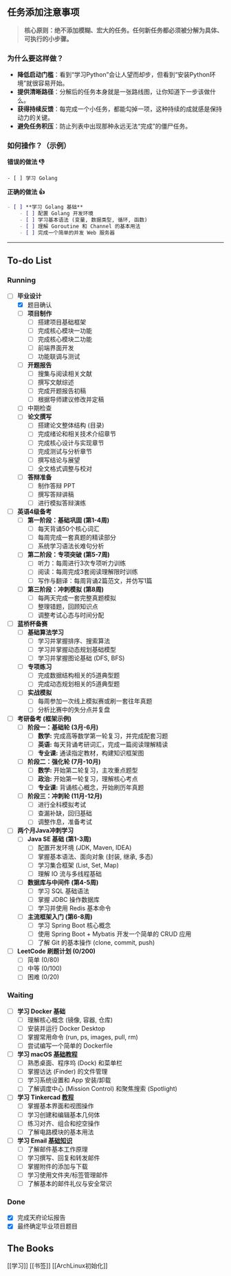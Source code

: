 ## 任务添加注意事项

> **核心原则：绝不添加模糊、宏大的任务。任何新任务都必须被分解为具体、可执行的小步骤。**

### 为什么要这样做？
*   **降低启动门槛**：看到“学习Python”会让人望而却步，但看到“安装Python环境”就很容易开始。
*   **提供清晰路径**：分解后的任务本身就是一张路线图，让你知道下一步该做什么。
*   **获得持续反馈**：每完成一个小任务，都能勾掉一项，这种持续的成就感是保持动力的关键。
*   **避免任务积压**：防止列表中出现那种永远无法“完成”的僵尸任务。

### 如何操作？（示例）

**错误的做法 👎**
```
- [ ] 学习 Golang
```
**正确的做法 👍**
```markdown
- [ ] **学习 Golang 基础**
    - [ ] 配置 Golang 开发环境
    - [ ] 学习基本语法 (变量, 数据类型, 循环, 函数)
    - [ ] 理解 Goroutine 和 Channel 的基本用法
    - [ ] 完成一个简单的并发 Web 服务器
```
---
## To-do List
### Running
- [ ] **毕业设计**
    - [x] 题目确认
    - [ ] **项目制作**
        - [ ] 搭建项目基础框架
        - [ ] 完成核心模块一功能
        - [ ] 完成核心模块二功能
        - [ ] 前端界面开发
        - [ ] 功能联调与测试
    - [ ] **开题报告**
        - [ ] 搜集与阅读相关文献
        - [ ] 撰写文献综述
        - [ ] 完成开题报告初稿
        - [ ] 根据导师建议修改并定稿
    - [ ] 中期检查
    - [ ] **论文撰写**
        - [ ] 搭建论文整体结构 (目录)
        - [ ] 完成绪论和相关技术介绍章节
        - [ ] 完成核心设计与实现章节
        - [ ] 完成测试与分析章节
        - [ ] 撰写结论与展望
        - [ ] 全文格式调整与校对
    - [ ] **答辩准备**
        - [ ] 制作答辩 PPT
        - [ ] 撰写答辩讲稿
        - [ ] 进行模拟答辩演练
- [ ] **英语4级备考**
    - [ ] **第一阶段：基础巩固 (第1-4周)**
        - [ ] 每天背诵50个核心词汇
        - [ ] 每周完成一套真题的精读部分
        - [ ] 系统学习语法长难句分析
    - [ ] **第二阶段：专项突破 (第5-7周)**
        - [ ] 听力：每周进行3次专项听力训练
        - [ ] 阅读：每周完成3套阅读理解限时训练
        - [ ] 写作与翻译：每周背诵2篇范文，并仿写1篇
    - [ ] **第三阶段：冲刺模拟 (第8周)**
        - [ ] 每两天完成一套完整真题模拟
        - [ ] 整理错题，回顾知识点
        - [ ] 调整考试心态与时间分配
- [ ] **蓝桥杯备赛**
    - [ ] **基础算法学习**
        - [ ] 学习并掌握排序、搜索算法
        - [ ] 学习并掌握动态规划基础模型
        - [ ] 学习并掌握图论基础 (DFS, BFS)
    - [ ] **专项练习**
        - [ ] 完成数据结构相关的5道典型题
        - [ ] 完成动态规划相关的5道典型题
    - [ ] **实战模拟**
        - [ ] 每周参加一次线上模拟赛或刷一套往年真题
        - [ ] 分析比赛中的失分点并复盘
- [ ] **考研备考 (框架示例)**
    - [ ] **阶段一：基础轮 (3月-6月)**
        - [ ] **数学:** 完成高等数学第一轮复习，并完成配套习题
        - [ ] **英语:** 每天背诵考研词汇，完成一篇阅读理解精读
        - [ ] **专业课:** 通读指定教材，构建知识框架图
    - [ ] **阶段二：强化轮 (7月-10月)**
        - [ ] **数学:** 开始第二轮复习，主攻重点题型
        - [ ] **政治:** 开始第一轮复习，理解核心考点
        - [ ] **专业课:** 背诵核心概念，开始刷历年真题
    - [ ] **阶段三：冲刺轮 (11月-12月)**
        - [ ] 进行全科模拟考试
        - [ ] 查漏补缺，回归基础
        - [ ] 调整作息，准备考试
- [ ] **两个月Java冲刺学习**
    - [ ] **Java SE 基础 (第1-3周)**
        - [ ] 配置开发环境 (JDK, Maven, IDEA)
        - [ ] 掌握基本语法、面向对象 (封装, 继承, 多态)
        - [ ] 学习集合框架 (List, Set, Map)
        - [ ] 理解 IO 流与多线程基础
    - [ ] **数据库与中间件 (第4-5周)**
        - [ ] 学习 SQL 基础语法
        - [ ] 掌握 JDBC 操作数据库
        - [ ] 学习并使用 Redis 基本命令
    - [ ] **主流框架入门 (第6-8周)**
        - [ ] 学习 Spring Boot 核心概念
        - [ ] 使用 Spring Boot + Mybatis 开发一个简单的 CRUD 应用
        - [ ] 了解 Git 的基本操作 (clone, commit, push)
- [ ] **LeetCode 刷题计划 (0/200)**
    - [ ] 简单 (0/80)
    - [ ] 中等 (0/100)
    - [ ] 困难 (0/20)
### Waiting
- [ ] **学习 Docker 基础**
    - [ ] 理解核心概念 (镜像, 容器, 仓库)
    - [ ] 安装并运行 Docker Desktop
    - [ ] 掌握常用命令 (run, ps, images, pull, rm)
    - [ ] 尝试编写一个简单的 Dockerfile
- [ ] **学习 macOS [基础教程](https://edu.gcfglobal.org/en/macosbasics)**
    - [ ] 熟悉桌面、程序坞 (Dock) 和菜单栏
    - [ ] 掌握访达 (Finder) 的文件管理
    - [ ] 学习系统设置和 App 安装/卸载
    - [ ] 了解调度中心 (Mission Control) 和聚焦搜索 (Spotlight)
- [ ] **学习 Tinkercad [教程](https://bilibili.com/video/BV1fK4y187jE?p=10)**
    - [ ] 掌握基本界面和视图操作
    - [ ] 学习创建和编辑基本几何体
    - [ ] 练习对齐、组合和挖空操作
    - [ ] 了解电路模块的基本用法
- [ ] **学习 Email [基础知识](https://edu.gcfglobal.org/en/topics/emailbasics)**
    - [ ] 了解邮件基本工作原理
    - [ ] 学习撰写、回复和转发邮件
    - [ ] 掌握附件的添加与下载
    - [ ] 学习使用文件夹/标签管理邮件
    - [ ] 了解基本的邮件礼仪与安全常识

### Done
- [x] 完成天府论坛报告
- [x] 最终确定毕业项目题目

## The Books
[[学习]]
[[书签]]
[[ArchLinux初始化]]
